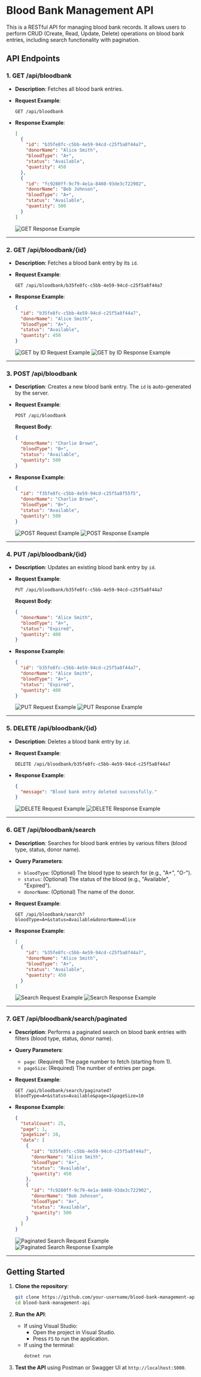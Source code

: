 # Blood Bank Management API

This is a RESTful API for managing blood bank records. It allows users to perform CRUD (Create, Read, Update, Delete) operations on blood bank entries, including search functionality with pagination.

## API Endpoints

### 1. **GET /api/bloodbank**

- **Description**: Fetches all blood bank entries.
- **Request Example**:
    ```http
    GET /api/bloodbank
    ```
- **Response Example**:
    ```json
    [
      {
        "id": "b35fe8fc-c5bb-4e59-94cd-c25f5a8f44a7",
        "donorName": "Alice Smith",
        "bloodType": "A+",
        "status": "Available",
        "quantity": 450
      },
      {
        "id": "fc9280ff-9c79-4e1a-8460-93de3c722902",
        "donorName": "Bob Johnson",
        "bloodType": "A+",
        "status": "Available",
        "quantity": 500
      }
    ]
    ```

  
    ![GET Response Example](./images/get-response.jpg)

---

### 2. **GET /api/bloodbank/{id}**

- **Description**: Fetches a blood bank entry by its `id`.
- **Request Example**:
    ```http
    GET /api/bloodbank/b35fe8fc-c5bb-4e59-94cd-c25f5a8f44a7
    ```
- **Response Example**:
    ```json
    {
      "id": "b35fe8fc-c5bb-4e59-94cd-c25f5a8f44a7",
      "donorName": "Alice Smith",
      "bloodType": "A+",
      "status": "Available",
      "quantity": 450
    }
    ```

    ![GET by ID Request Example](./images/get-id.jpg)
    ![GET by ID Response Example](./images/get-id-response.jpg)

---

### 3. **POST /api/bloodbank**

- **Description**: Creates a new blood bank entry. The `id` is auto-generated by the server.
- **Request Example**:
    ```http
    POST /api/bloodbank
    ```
    **Request Body**:
    ```json
    {
      "donorName": "Charlie Brown",
      "bloodType": "B+",
      "status": "Available",
      "quantity": 500
    }
    ```
- **Response Example**:
    ```json
    {
      "id": "f35fe8fc-c5bb-4e59-94cd-c25f5a8f55f5",
      "donorName": "Charlie Brown",
      "bloodType": "B+",
      "status": "Available",
      "quantity": 500
    }
    ```

    ![POST Request Example](./images/post.jpg)
    ![POST Response Example](./images/post-response.jpg)

---

### 4. **PUT /api/bloodbank/{id}**

- **Description**: Updates an existing blood bank entry by `id`.
- **Request Example**:
    ```http
    PUT /api/bloodbank/b35fe8fc-c5bb-4e59-94cd-c25f5a8f44a7
    ```
    **Request Body**:
    ```json
    {
      "donorName": "Alice Smith",
      "bloodType": "A+",
      "status": "Expired",
      "quantity": 400
    }
    ```
- **Response Example**:
    ```json
    {
      "id": "b35fe8fc-c5bb-4e59-94cd-c25f5a8f44a7",
      "donorName": "Alice Smith",
      "bloodType": "A+",
      "status": "Expired",
      "quantity": 400
    }
    ```

    ![PUT Request Example](./images/put.jpg)
    ![PUT Response Example](./images/put-response.jpg)

---

### 5. **DELETE /api/bloodbank/{id}**

- **Description**: Deletes a blood bank entry by `id`.
- **Request Example**:
    ```http
    DELETE /api/bloodbank/b35fe8fc-c5bb-4e59-94cd-c25f5a8f44a7
    ```
- **Response Example**:
    ```json
    {
      "message": "Blood bank entry deleted successfully."
    }
    ```

    ![DELETE Request Example](./images/delete.jpg)
    ![DELETE Response Example](./images/delete-response.jpg)

---

### 6. **GET /api/bloodbank/search**

- **Description**: Searches for blood bank entries by various filters (blood type, status, donor name).
- **Query Parameters**:
  - `bloodType`: (Optional) The blood type to search for (e.g., "A+", "O-").
  - `status`: (Optional) The status of the blood (e.g., "Available", "Expired").
  - `donorName`: (Optional) The name of the donor.
- **Request Example**:
    ```http
    GET /api/bloodbank/search?bloodType=A+&status=Available&donorName=Alice
    ```
- **Response Example**:
    ```json
    [
      {
        "id": "b35fe8fc-c5bb-4e59-94cd-c25f5a8f44a7",
        "donorName": "Alice Smith",
        "bloodType": "A+",
        "status": "Available",
        "quantity": 450
      }
    ]
    ```

    ![Search Request Example](./images/search.jpg)
    ![Search Response Example](./images/search-response.jpg)

---

### 7. **GET /api/bloodbank/search/paginated**

- **Description**: Performs a paginated search on blood bank entries with filters (blood type, status, donor name).
- **Query Parameters**:
  - `page`: (Required) The page number to fetch (starting from 1).
  - `pageSize`: (Required) The number of entries per page.
- **Request Example**:
    ```http
    GET /api/bloodbank/search/paginated?bloodType=A+&status=Available&page=1&pageSize=10
    ```
- **Response Example**:
    ```json
    {
      "totalCount": 25,
      "page": 1,
      "pageSize": 10,
      "data": [
        {
          "id": "b35fe8fc-c5bb-4e59-94cd-c25f5a8f44a7",
          "donorName": "Alice Smith",
          "bloodType": "A+",
          "status": "Available",
          "quantity": 450
        },
        {
          "id": "fc9280ff-9c79-4e1a-8460-93de3c722902",
          "donorName": "Bob Johnson",
          "bloodType": "A+",
          "status": "Available",
          "quantity": 500
        }
      ]
    }
    ```

    ![Paginated Search Request Example](./images/paginated.jpg)
    ![Paginated Search Response Example](./images/paginated-response.jpg)

---

## Getting Started

1. **Clone the repository**:
    ```bash
    git clone https://github.com/your-username/blood-bank-management-api.git
    cd blood-bank-management-api
    ```

2. **Run the API**:
   - If using Visual Studio:
     - Open the project in Visual Studio.
     - Press `F5` to run the application.
   - If using the terminal:
     ```bash
     dotnet run
     ```

3. **Test the API** using Postman or Swagger UI at `http://localhost:5000`.




